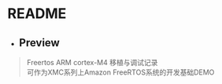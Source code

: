 README
=============

* ## Preview
> Freertos ARM cortex-M4 移植与调试记录  
> 可作为XMC系列上Amazon FreeRTOS系统的开发基础DEMO 
